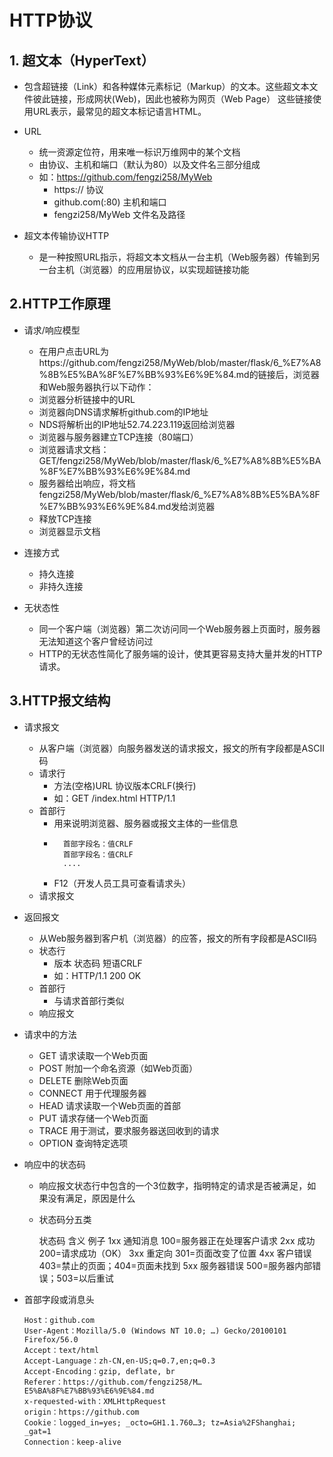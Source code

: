# HTTP协议
## 1. 超文本（HyperText）
- 包含超链接（Link）和各种媒体元素标记（Markup）的文本。这些超文本文件彼此链接，形成网状(Web)，因此也被称为网页（Web Page）
这些链接使用URL表示，最常见的超文本标记语言HTML。
- URL
    - 统一资源定位符，用来唯一标识万维网中的某个文档
    - 由协议、主机和端口（默认为80）以及文件名三部分组成
    - 如：https://github.com/fengzi258/MyWeb
        - https://        协议
        - github.com(:80) 主机和端口
        - fengzi258/MyWeb 文件名及路径

- 超文本传输协议HTTP
    - 是一种按照URL指示，将超文本文档从一台主机（Web服务器）传输到另一台主机（浏览器）的应用层协议，以实现超链接功能

## 2.HTTP工作原理
- 请求/响应模型
    - 在用户点击URL为https://github.com/fengzi258/MyWeb/blob/master/flask/6_%E7%A8%8B%E5%BA%8F%E7%BB%93%E6%9E%84.md的链接后，浏览器和Web服务器执行以下动作：
    - 浏览器分析链接中的URL
    - 浏览器向DNS请求解析github.com的IP地址
    - NDS将解析出的IP地址52.74.223.119返回给浏览器
    - 浏览器与服务器建立TCP连接（80端口）
    - 浏览器请求文档：GET/fengzi258/MyWeb/blob/master/flask/6_%E7%A8%8B%E5%BA%8F%E7%BB%93%E6%9E%84.md
    - 服务器给出响应，将文档fengzi258/MyWeb/blob/master/flask/6_%E7%A8%8B%E5%BA%8F%E7%BB%93%E6%9E%84.md发给浏览器
    - 释放TCP连接
    - 浏览器显示文档

- 连接方式
    - 持久连接
    - 非持久连接

- 无状态性
    - 同一个客户端（浏览器）第二次访问同一个Web服务器上页面时，服务器无法知道这个客户曾经访问过
    - HTTP的无状态性简化了服务端的设计，使其更容易支持大量并发的HTTP请求。

## 3.HTTP报文结构
- 请求报文
    - 从客户端（浏览器）向服务器发送的请求报文，报文的所有字段都是ASCII码
    - 请求行
        - 方法(空格)URL 协议版本CRLF(换行)
        - 如：GET /index.html HTTP/1.1
    - 首部行
        - 用来说明浏览器、服务器或报文主体的一些信息
        - ```
            首部字段名：值CRLF
            首部字段名：值CRLF
            ....
            ```
        - F12（开发人员工具可查看请求头）
    - 请求报文

- 返回报文
    - 从Web服务器到客户机（浏览器）的应答，报文的所有字段都是ASCII码
    - 状态行
        - 版本 状态码 短语CRLF
        - 如：HTTP/1.1 200 OK
    - 首部行
        - 与请求首部行类似
    - 响应报文

- 请求中的方法
    - GET      请求读取一个Web页面
    - POST     附加一个命名资源（如Web页面）
    - DELETE   删除Web页面
    - CONNECT  用于代理服务器
    - HEAD     请求读取一个Web页面的首部
    - PUT      请求存储一个Web页面
    - TRACE    用于测试，要求服务器送回收到的请求
    - OPTION    查询特定选项

- 响应中的状态码
    - 响应报文状态行中包含的一个3位数字，指明特定的请求是否被满足，如果没有满足，原因是什么
    - 状态码分五类
    
    
        状态码    含义         例子
        1xx      通知消息      100=服务器正在处理客户请求
        2xx      成功         200=请求成功（OK）
        3xx      重定向        301=页面改变了位置
        4xx      客户错误      403=禁止的页面；404=页面未找到
        5xx      服务器错误     500=服务器内部错误；503=以后重试

- 首部字段或消息头
    ```
    Host：github.com
    User-Agent：Mozilla/5.0 (Windows NT 10.0; …) Gecko/20100101 Firefox/56.0
    Accept：text/html
    Accept-Language：zh-CN,en-US;q=0.7,en;q=0.3
    Accept-Encoding：gzip, deflate, br
    Referer：https://github.com/fengzi258/M…E5%BA%8F%E7%BB%93%E6%9E%84.md
    x-requested-with：XMLHttpRequest
    origin：https://github.com
    Cookie：logged_in=yes; _octo=GH1.1.760…3; tz=Asia%2FShanghai; _gat=1
    Connection：keep-alive
    ```
